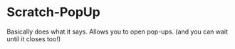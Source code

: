 # Scratch-PopUp
Basically does what it says. Allows you to open pop-ups. (and you can wait until it closes too!)
